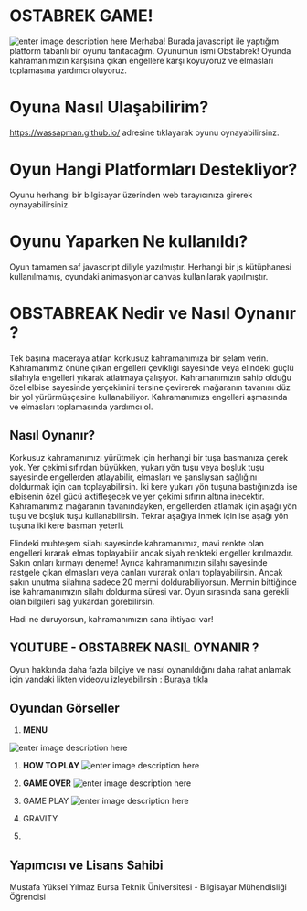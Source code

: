 # OSTABREK GAME!
![enter image description here](https://github.com/wassapman/obstabreak.github.io/blob/main/gameplay/menu.png?raw=true)
Merhaba! Burada javascript ile yaptığım platform tabanlı bir oyunu tanıtacağım. Oyunumun ismi Obstabrek! Oyunda kahramanımızın karşısına çıkan engellere karşı koyuyoruz ve elmasları toplamasına yardımcı oluyoruz.

# Oyuna Nasıl Ulaşabilirim?

https://wassapman.github.io/ adresine tıklayarak  oyunu oynayabilirsinz.

# Oyun  Hangi Platformları Destekliyor?

Oyunu herhangi bir bilgisayar üzerinden web tarayıcınıza girerek oynayabilirsiniz.

# Oyunu Yaparken Ne kullanıldı?

Oyun tamamen saf javascript diliyle yazılmıştır. Herhangi bir js kütüphanesi kullanılmamış, oyundaki animasyonlar canvas kullanılarak yapılmıştır.


# OBSTABREAK Nedir ve Nasıl Oynanır ?

Tek başına maceraya atılan korkusuz kahramanımıza bir selam verin. Kahramanımız önüne çıkan engelleri çevikliği sayesinde veya elindeki güçlü silahıyla engelleri yıkarak atlatmaya çalışıyor. Kahramanımızın sahip olduğu özel elbise sayesinde yerçekimini tersine çevirerek mağaranın tavanını düz bir yol yürürmüşçesine kullanabiliyor. Kahramanımıza engelleri aşmasında ve elmasları toplamasında yardımcı ol.

## Nasıl Oynanır?

Korkusuz kahramanımızı yürütmek için herhangi bir tuşa basmanıza gerek yok. Yer çekimi sıfırdan büyükken, yukarı yön tuşu veya boşluk tuşu sayesinde engellerden atlayabilir, elmasları ve şanslıysan sağlığını doldurmak için can toplayabilirsin. İki kere yukarı yön tuşuna bastığınızda ise elbisenin özel gücü aktifleşecek ve yer çekimi sıfırın altına inecektir. Kahramanımız mağaranın tavanındayken, engellerden atlamak için aşağı yön tuşu ve boşluk tuşu kullanabilirsin. Tekrar aşağıya inmek için ise aşağı yön tuşuna iki kere basman yeterli.

Elindeki muhteşem silahı sayesinde kahramanımız, mavi renkte olan engelleri kırarak elmas toplayabilir ancak siyah renkteki engeller kırılmazdır. Sakın onları kırmayı deneme! Ayrıca kahramanımızın silahı sayesinde rastgele çıkan elmasları veya canları vurarak onları toplayabilirsin. Ancak sakın unutma silahına sadece 20 mermi doldurabiliyorsun. Mermin bittiğinde ise kahramanımızın silahı doldurma süresi var. Oyun sırasında sana gerekli olan bilgileri sağ yukardan görebilirsin.

Hadi ne duruyorsun, kahramanımızın sana ihtiyacı var!



## YOUTUBE - OBSTABREK NASIL OYNANIR ?

Oyun hakkında daha fazla bilgiye ve nasıl oynanıldığını daha rahat anlamak için yandaki likten videoyu izleyebilirsin : [Buraya tıkla](https://youtu.be/4Ity9-3S8DM)

## Oyundan Görseller

 1. ****MENU****

![enter image description here](https://github.com/wassapman/obstabreak.github.io/blob/main/gameplay/menu.png?raw=true)

 1. **HOW TO PLAY**
 ![enter image description here](https://github.com/wassapman/obstabreak.github.io/blob/main/gameplay/howtoplay.png?raw=true)

 2. **GAME OVER**
 ![enter image description here](https://github.com/wassapman/obstabreak.github.io/blob/main/gameplay/GameOver.png?raw=true)

 3. GAME PLAY
 ![enter image description here](https://github.com/wassapman/obstabreak.github.io/blob/main/gameplay/playing.png?raw=true)

 4. GRAVITY
 5. 

## Yapımcısı ve Lisans Sahibi

Mustafa Yüksel Yılmaz 
Bursa Teknik Üniversitesi - Bilgisayar Mühendisliği Öğrencisi


<!--stackedit_data:
eyJoaXN0b3J5IjpbOTkwOTQzNTYyLDc4NTgxOTM4M119
-->